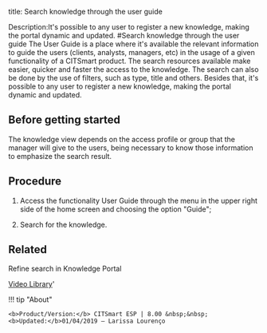 title: Search knowledge through the user guide

Description:It's possible to any user to register a new knowledge, making the portal dynamic and updated.
#Search knowledge through the user guide
The User Guide is a place where it's available the relevant information to guide the users (clients, analysts, managers, etc) in the usage of a given functionality of a CITSmart product. The search resources available make easier, quicker and faster the access to the knowledge. The search can also be done by the use of filters, such as type, title and others. Besides that, it's possible to any user to register a new knowledge, making the portal dynamic and updated.

Before getting started
--------------------------

The knowledge view depends on the access profile or group that the manager will
give to the users, being necessary to know those information to emphasize the
search result.

Procedure
-------------

1.  Access the functionality User Guide through the menu in the upper right side
    of the home screen and choosing the option "Guide";

2.  Search for the knowledge.

Related
-----------

Refine search in Knowledge Portal

<i class='fa fa-youtube-play  fa-2x' style='color:#97ce17;vertical-align: middle;'> </i> [Video Library](https://www.youtube.com/playlist?list=PLB5qK2uzf2RPrJlfrg8kcSk7iorkZwCWq)'

!!! tip "About"

    <b>Product/Version:</b> CITSmart ESP | 8.00 &nbsp;&nbsp;
    <b>Updated:</b>01/04/2019 – Larissa Lourenço

